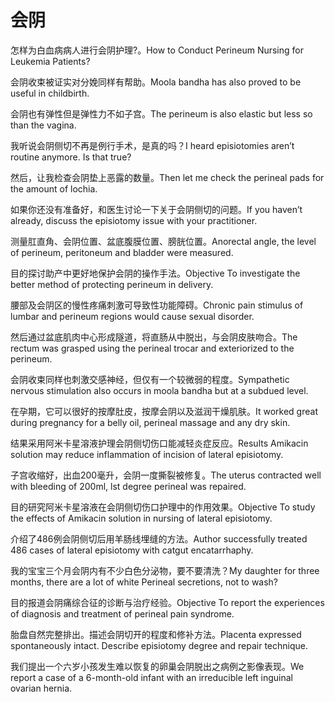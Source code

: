 # 会阴

<p><span class="chinese">怎样为白血病病人进行会阴护理?。</span><span class="english">How to Conduct Perineum Nursing for Leukemia Patients?</span></p>

<p><span class="chinese">会阴收束被证实对分娩同样有帮助。</span><span class="english">Moola bandha has also proved to be useful in childbirth.</span></p>

<p><span class="chinese">会阴也有弹性但是弹性力不如子宫。</span><span class="english">The perineum is also elastic but less so than the vagina.</span></p>

<p><span class="chinese">我听说会阴侧切不再是例行手术，是真的吗？</span><span class="english">I heard episiotomies aren’t routine anymore. Is that true?</span></p>

<p><span class="chinese">然后，让我检查会阴垫上恶露的数量。</span><span class="english">Then let me check the perineal pads for the amount of lochia.</span></p>

<p><span class="chinese">如果你还没有准备好，和医生讨论一下关于会阴侧切的问题。</span><span class="english">If you haven’t already, discuss the episiotomy issue with your practitioner.</span></p>

<p><span class="chinese">测量肛直角、会阴位置、盆底腹膜位置、膀胱位置。</span><span class="english">Anorectal angle, the level of perineum, peritoneum and bladder were measured.</span></p>

<p><span class="chinese">目的探讨助产中更好地保护会阴的操作手法。</span><span class="english">Objective To investigate the better method of protecting perineum in delivery.</span></p>

<p><span class="chinese">腰部及会阴区的慢性疼痛刺激可导致性功能障碍。</span><span class="english">Chronic pain stimulus of lumbar and perineum regions would cause sexual disorder.</span></p>

<p><span class="chinese">然后通过盆底肌肉中心形成隧道，将直肠从中脱出，与会阴皮肤吻合。</span><span class="english">The rectum was grasped using the perineal trocar and exteriorized to the perineum.</span></p>

<p><span class="chinese">会阴收束同样也刺激交感神经，但仅有一个较微弱的程度。</span><span class="english">Sympathetic nervous stimulation also occurs in moola bandha but at a subdued level.</span></p>

<p><span class="chinese">在孕期，它可以很好的按摩肚皮，按摩会阴以及滋润干燥肌肤。</span><span class="english">It worked great during pregnancy for a belly oil, perineal massage and any dry skin.</span></p>

<p><span class="chinese">结果采用阿米卡星溶液护理会阴侧切伤口能减轻炎症反应。</span><span class="english">Results Amikacin solution may reduce inflammation of incision of lateral episiotomy.</span></p>

<p><span class="chinese">子宫收缩好，出血200毫升，会阴一度撕裂被修复。</span><span class="english">The uterus contracted well with bleeding of 200ml, lst degree perineal was repaired.</span></p>

<p><span class="chinese">目的研究阿米卡星溶液在会阴侧切伤口护理中的作用效果。</span><span class="english">Objective To study the effects of Amikacin solution in nursing of lateral episiotomy.</span></p>

<p><span class="chinese">介绍了486例会阴侧切后用羊肠线埋缝的方法。</span><span class="english">Author successfully treated 486 cases of lateral episiotomy with catgut encatarrhaphy.</span></p>

<p><span class="chinese">我的宝宝三个月会阴内有不少白色分泌物，要不要清洗？</span><span class="english">My daughter for three months, there are a lot of white Perineal secretions, not to wash?</span></p>

<p><span class="chinese">目的报道会阴痛综合征的诊断与治疗经验。</span><span class="english">Objective To report the experiences of diagnosis and treatment of perineal pain syndrome.</span></p>

<p><span class="chinese">胎盘自然完整排出。描述会阴切开的程度和修补方法。</span><span class="english">Placenta expressed spontaneously intact. Describe episiotomy degree and repair technique.</span></p>

<p><span class="chinese">我们提出一个六岁小孩发生难以恢复的卵巢会阴脱出之病例之影像表现。</span><span class="english">We report a case of a 6-month-old infant with an irreducible left inguinal ovarian hernia.</span></p>

